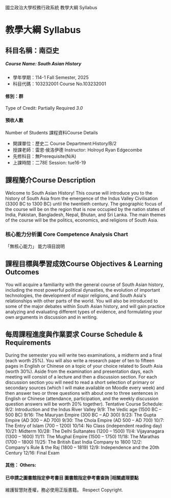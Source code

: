 國立政治大學校務行政系統 教學大綱 Syllabus
# 教學大綱 Syllabus
##  科目名稱：南亞史
#####  Course Name: South Asian History
  * 學年學期：114-1 Fall Semester, 2025 
  * 科目代碼：103232001 Course No.103232001
#### 修別：群
Type of Credit: Partially Required 
_3.0_
#### 預收人數
Number of Students
課程資料Course Details
  * 開課單位：歷史二 Course Department:History/B/2 
  * 授課老師：雷恩‧侯洛伊德 Instructor: Holroyd Ryan Edgecombe 
  * 先修科目：無Prerequisite(N/A)
  * 上課時間：二78E Session: tue16-19
##  課程簡介Course Description
Welcome to South Asian History! This course will introduce you to the history of South Asia from the emergence of the Indus Valley Civilisation (3300 BC to 1300 BC) until the twentieth century. The geographic focus of the course will be on the region that is now occupied by the nation states of India, Pakistan, Bangladesh, Nepal, Bhutan, and Sri Lanka. The main themes of the course will be the politics, economics, and religions of South Asia.
###  核心能力分析圖 Core Competence Analysis Chart
「無核心能力」 
能力項目說明
##  課程目標與學習成效Course Objectives & Learning Outcomes 
You will acquire a familiarity with the general course of South Asian history, including the most powerful political dynasties, the evolution of important technologies, the development of major religions, and South Asia's relationships with other parts of the world. You will also be introduced to some of the major debates within South Asian history, and will gain practice analyzing and evaluating different types of evidence, and formulating your own arguments in discussion and in writing.
##  每周課程進度與作業要求 Course Schedule & Requirements
During the semester you will write two examinations, a midterm and a final (each worth 25%). You will also write a research paper of ten to fifteen pages in English or Chinese on a topic of your choice related to South Asia (worth 30%). 
Aside from the examination and presentation days, each meeting will consist of a lecture and then a discussion section. For each discussion section you will need to read a short selection of primary or secondary sources (which I will make available on Moodle every week) and then answer two or three questions with about one to three sentences in English or Chinese (attendance, participation, and the weekly discussion question answers will be worth 20% together).
Tentative Course Schedule:
9/2: Introduction and the Indus River Valley 
9/9: The Vedic age (1500 BC – 500 BC)
9/16: The Mauryan Empire (300 BC – AD 300)
9/23: The Gupta Empire (AD 300 – AD 700)
9/30: The Chola Empire (AD 500 – AD 700)
10/7: The Entry of Islam (700 – 1200)
10/14: No Class (independent reading day)
10/21: Midterm
10/28: The Delhi Sultanates (1200 – 1500)
11/4: Vijayanagara (1300 – 1600)
11/11: The Mughal Empire (1500 – 1750)
11/18: The Marathas (1700 – 1800)
11/25: The British East India Company to 1800
12/2: Company's Rule & the Raj (1800 – 1819)
12/9: Independence and the 20th Century
12/16: Final Exam
####  其他： Others:
####  已申請之圖書館指定參考書目  圖書館指定參考書查詢 |相關處理要點
維護智慧財產權，務必使用正版書籍。 Respect Copyright.